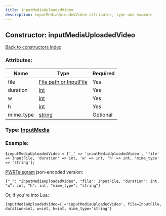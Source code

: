 ```yaml
---
title: inputMediaUploadedVideo
description: inputMediaUploadedVideo attributes, type and example
---
```

## Constructor: inputMediaUploadedVideo  
[Back to constructors index](index.md)



### Attributes:

| Name     |    Type       | Required |
|----------|---------------|----------|
|file|[File path or InputFile](../types/InputFile.md) | Yes|
|duration|[int](../types/int.md) | Yes|
|w|[int](../types/int.md) | Yes|
|h|[int](../types/int.md) | Yes|
|mime\_type|[string](../types/string.md) | Optional|



### Type: [InputMedia](../types/InputMedia.md)


### Example:

```
$inputMediaUploadedVideo = ['_' => 'inputMediaUploadedVideo', 'file' => InputFile, 'duration' => int, 'w' => int, 'h' => int, 'mime_type' => 'string'];
```  

[PWRTelegram](https://pwrtelegram.xyz) json-encoded version:

```
{"_": "inputMediaUploadedVideo", "file": InputFile, "duration": int, "w": int, "h": int, "mime_type": "string"}
```


Or, if you're into Lua:  


```
inputMediaUploadedVideo={_='inputMediaUploadedVideo', file=InputFile, duration=int, w=int, h=int, mime_type='string'}

```


